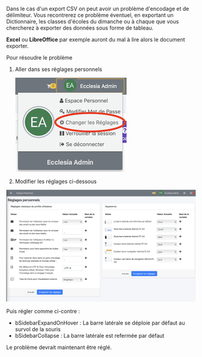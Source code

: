 
Dans le cas d'un export CSV on peut avoir un problème d'encodage et de délimiteur. Vous recontrerez ce problème éventuel, en exportant un Dictionnaire, les classes d'écoles du dimanche ou à chaque que vous chercherez à exporter des données sous forme de tableau.

**Excel** ou **LibreOffice** par exemple auront du mal à lire alors le document exporter.

Pour résoudre le problème 

1. Aller dans ses réglages personnels

	![Screenshot](../../../img/person/user1.png)
	
2. Modifier les réglages ci-dessous

  ![Screenshot](../../../img/person/user2.png)

Puis régler comme ci-contre :

* bSidebarExpandOnHover : La barre latérale se déploie par défaut au survol de la souris
* bSidebarCollapse : La barre latérale est refermée par défaut


Le problème devrait maintenant être réglé.

